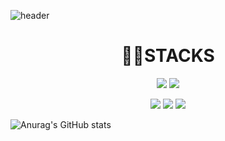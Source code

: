 ![header](https://capsule-render.vercel.app/api?type=Waving)

<div align=center><h1> 👩‍💻STACKS</h1></div>

<p align="center">
  <img src="https://img.shields.io/badge/JAVA-007396?style=for-the-badge&logo=java&logoColor=white">
<!--     <p align="center"> -->
  <img src="https://img.shields.io/badge/MYSQL-4479A1?style=for-the-badge&logo=MYSQL&logoColor=white">
  <p align="center">
  <img src="https://img.shields.io/badge/HTML5-E34F26?style=for-the-badge&logo=HTML5&logoColor=white">
  <img src="https://img.shields.io/badge/CSS3-1572B6?style=for-the-badge&logo=CSS3&logoColor=white">
  <img src="https://img.shields.io/badge/JAVASCRIPT-F7DF1E?style=for-the-badge&logo=JAVASCRIPT&logoColor=white">


![Anurag's GitHub stats](https://github-readme-stats.vercel.app/api?username=modaing&show_icons=true&theme=radical)
